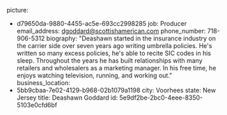 picture:
  - d79650da-9880-4455-ac5e-693cc2998285
job: Producer
email_address: dgoddard@scottishamerican.com
phone_number: 718-906-5312
biography: "Deashawn started in the insurance industry on the carrier side over seven years ago writing umbrella policies. He's written so many excess policies, he's able to recite SIC codes in his sleep. Throughout the years he has built relationships with many retailers and wholesalers as a marketing manager. In his free time, he enjoys watching television, running, and working out."
business_location:
  - 5bb9cbaa-7e02-4129-b968-02b1079a1198
city: Voorhees
state: New Jersey
title: Deashawn Goddard
id: 5e9df2be-2bc0-4eee-8350-5103e0cfd6bf
